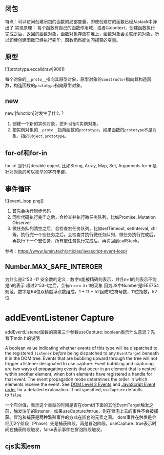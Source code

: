 

## 闭包

特点：可以访问创建闭包的函数的局部变量，即使创建它的函数已经从stack中弹出了
实现原理：
每个函数有自己的函数作用域，或者叫context，创建函数执行完成之后，返回的函数对象，函数对象存放在堆上，函数对象会关联闭包对象，所以即使创建函数已经执行完毕，函数仍然能访问捕获的变量。

## 原型
![[prototype.excalidraw|900]]

每个对象的`__proto__`指向其原型对象，原型对象的`constructor`指向其构造函数，构造函数的`prototype`指向原型对象。

## new
new \[function\]时发生了什么？
1. 创建一个新的实例对象，把this指向实例对象。
2. 把实例对象的`__proto__`指向函数的`prototype`，如果函数的`prototype`不是对象，指向`Object.prototype`。

## for-of和for-in
for-of 是针对iterable object, 比如String, Array, Map, Set, Arguments
for-in是针对对象的可以枚举的字符串键。

## 事件循环

![[event_loop.png]]
1. 首先会执行同步代码
2. 同步代码执行完毕之后，会检查并执行微任务队列，比如Promise, Mutation Observer
3. 微任务队列清空之后，会检查宏任务队列，比如setTimeout, setInterval, xhr等，执行完一个宏任务之后，会检查并执行微任务队列，微任务执行完成后，再执行下一个宏任务，所有宏任务执行完成后，再次回到callStack。

参考：https://www.lumin.tech/articles/javascript-event-loop/




## Number.MAX_SAFE_INTERGER
为什么是2^53 -1?
安全数的定义：数字n能被精确的表示，并且n+1的的表示不能是n的表示
超过2^53-1之后，会有n === n+1的现象
因为JS中Number是IEEE754规范，数字是64位双精度浮点数组成，1 + 11 + 52组成1位符号数，11位指数，52位


# addEventListener Capture
addEventListener函数的第第三个参数useCapture: boolean表示什么意思？先看下mdn上的说明
>
A boolean value indicating whether events of this type will be dispatched to the registered `listener` _before_ being dispatched to any `EventTarget` beneath it in the DOM tree. Events that are bubbling upward through the tree will not trigger a listener designated to use capture. Event bubbling and capturing are two ways of propagating events that occur in an element that is nested within another element, when both elements have registered a handle for that event. The event propagation mode determines the order in which elements receive the event. See [DOM Level 3 Events](https://www.w3.org/TR/DOM-Level-3-Events/#event-flow) and [JavaScript Event order](https://www.quirksmode.org/js/events_order.html#link4) for a detailed explanation. If not specified, `useCapture` defaults to `false`.

一个布尔值，表示这个类型的时间是否在dom树下面的其他EventTarget触发之前，触发注册的listener。如果useCapture为true，则在冒泡上去的事件不会被捕获。冒泡和捕获是两种繁殖事件的方式在嵌套的元素之间。
dom事件在触发是会经历2个阶段（Phase）先是捕获阶段，再是冒泡阶段。useCapture: true表示时间在捕获阶段触发，false表示事件在冒泡阶段触发。




## cjs实现esm

